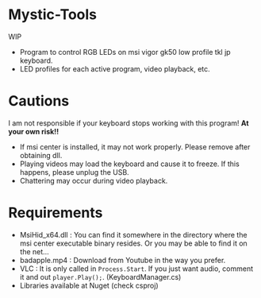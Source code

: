 # Mystic-Tools
WIP
* Program to control RGB LEDs on msi vigor gk50 low profile tkl jp keyboard.
* LED profiles for each active program, video playback, etc.
  
# Cautions
I am not responsible if your keyboard stops working with this program! **At your own risk!!**
* If msi center is installed, it may not work properly. Please remove after obtaining dll.
* Playing videos may load the keyboard and cause it to freeze. If this happens, please unplug the USB.
* Chattering may occur during video playback.
  
# Requirements
* MsiHid_x64.dll : You can find it somewhere in the directory where the msi center executable binary resides. Or you may be able to find it on the net...
* badapple.mp4 : Download from Youtube in the way you prefer.
* VLC : It is only called in `Process.Start`. If you just want audio, comment it and out `player.Play();`. (KeyboardManager.cs)
* Libraries available at Nuget (check csproj)


